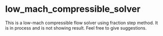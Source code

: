 # low_mach_compressible_solver
This is a low-mach compressible flow solver using fraction step method. It is in process and is not showing result. Feel free to give suggestions.
